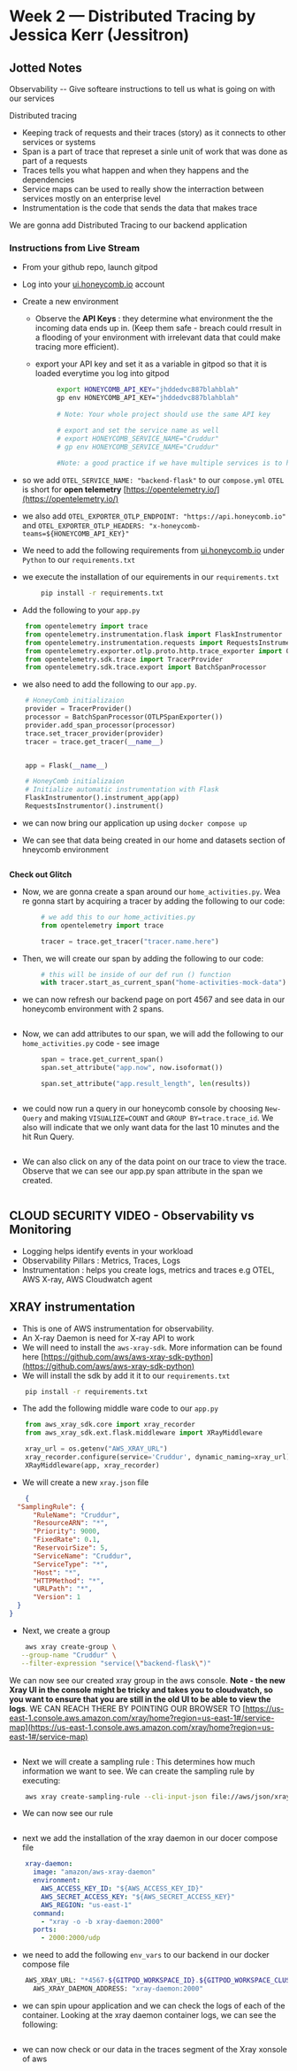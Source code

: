 # Week 2 — Distributed Tracing by Jessica Kerr (Jessitron)

## Jotted Notes 
Observability -- 
    Give softeare instructions to tell us what is going on with our services
    
Distributed tracing 
- Keeping track of requests and their traces (story) as it connects to other services or systems
- Span is a part of trace that represet a sinle unit of work that was done as part of a requests
- Traces tells you what happen and when they happens and the dependencies
- Service maps can be used to really show the interraction between services mostly on an enterprise level
- Instrumentation is the code that sends the data that makes trace
    

We are gonna add Distributed Tracing to our backend application


### Instructions from Live Stream
- From your github repo, launch gitpod

- Log into your [ui.honeycomb.io](ui.honeycomb.io) account

- Create a new environment 
    - Observe the **API Keys** : they determine what environment the the incoming data ends up in. (Keep them safe - breach could rresult in a flooding of your environment with irrelevant data that could make tracing more efficient).
    
    - export your API key and set it as a variable in gitpod so that it is loaded everytime you log into gitpod
    
```sh
            export HONEYCOMB_API_KEY="jhddedvc887blahblah"
            gp env HONEYCOMB_API_KEY="jhddedvc887blahblah"
            
            # Note: Your whole project should use the same API key
```
    
    

```sh
            # export and set the service name as well
            # export HONEYCOMB_SERVICE_NAME="Cruddur"
            # gp env HONEYCOMB_SERVICE_NAME="Cruddur"
            
            #Note: a good practice if we have multiple services is to hardcode our `HONEYCOMB_SERVICE_NAME` in dockercompse file as we do not want the service name to be consistent accross multiple services. 
```
    
- so we add `OTEL_SERVICE_NAME: "backend-flask"` to our `compose.yml`
    `OTEL` is short for **open telemetry** [https://opentelemetry.io/](https://opentelemetry.io/)
- we also add `OTEL_EXPORTER_OTLP_ENDPOINT: "https://api.honeycomb.io"` and `OTEL_EXPORTER_OTLP_HEADERS: "x-honeycomb-teams=${HONEYCOMB_API_KEY}"`

- We need to add the following requirements from [ui.honeycomb.io](ui.honeycomb.io) under `Python` to our `requirements.txt`

- we execute the installation of our equirements in our `requirements.txt`
```sh
        pip install -r requirements.txt
```

- Add the following to your `app.py`
```python
    from opentelemetry import trace
    from opentelemetry.instrumentation.flask import FlaskInstrumentor
    from opentelemetry.instrumentation.requests import RequestsInstrumentor
    from opentelemetry.exporter.otlp.proto.http.trace_exporter import OTLPSpanExporter
    from opentelemetry.sdk.trace import TracerProvider
    from opentelemetry.sdk.trace.export import BatchSpanProcessor
```

- we also need to add the following to our `app.py`. 
    
```python
    # HoneyComb initializaion
    provider = TracerProvider()
    processor = BatchSpanProcessor(OTLPSpanExporter())
    provider.add_span_processor(processor)
    trace.set_tracer_provider(provider)
    tracer = trace.get_tracer(__name__)


    app = Flask(__name__)

    # HoneyComb initializaion
    # Initialize automatic instrumentation with Flask
    FlaskInstrumentor().instrument_app(app)
    RequestsInstrumentor().instrument()
```
    
    
- we can now bring our application up using `docker compose up`

- We can see that data being created in our home and datasets section of hneycomb environment 

![]()


**Check out Glitch**

- Now, we are gonna create a span around our `home_activities.py`. Wea re gonna start by acquiring a tracer by adding the following to our code:

```python
        # we add this to our home_activities.py
        from opentelemetry import trace

        tracer = trace.get_tracer("tracer.name.here")

```
- Then, we will create our span by adding the following to our code:

```python
        # this will be inside of our def run () function
        with tracer.start_as_current_span("home-activities-mock-data"):
```

- we can now refresh our backend page on port 4567 and see data in our honeycomb environment with 2 spans.

![]()

- Now, we can add attributes to our span, we will add the following to our `home_activities.py` code - see image 

```python
        span = trace.get_current_span()
        span.set_attribute("app.now", now.isoformat())     

        span.set_attribute("app.result_length", len(results))
```
![]()


- we could now run a query in our honeycomb console by choosing `New-Query` and making `VISUALIZE=COUNT` and `GROUP BY=trace.trace_id`. We also will indicate that we only want data for the last 10 minutes and the hit Run Query.

![]()

- We can also click on any of the data point on our trace to view the trace. Observe that we can see our app.py span attribute in the span we created.

![]()



## CLOUD SECURITY VIDEO - Observability vs Monitoring
- Logging helps identify events in your workload
- Observability Pillars : Metrics, Traces, Logs
- Instrumentation : helps you create logs, metrics and traces e.g OTEL, AWS X-ray, AWS Cloudwatch agent


## XRAY instrumentation
- This is one of AWS instrumentation for observability. 
- An X-ray Daemon is need for X-ray API to work 
- We will need to install the `aws-xray-sdk`. More information can be found here [https://github.com/aws/aws-xray-sdk-python](https://github.com/aws/aws-xray-sdk-python)
- We will install the sdk by add it it to our `requirements.txt`

```sh
    pip install -r requirements.txt 
```

- The add the following middle ware code to our `app.py`

```python
    from aws_xray_sdk.core import xray_recorder
    from aws_xray_sdk.ext.flask.middleware import XRayMiddleware

    xray_url = os.getenv("AWS_XRAY_URL")
    xray_recorder.configure(service='Cruddur', dynamic_naming=xray_url)
    XRayMiddleware(app, xray_recorder)
```

- We will create a new `xray.json` file
```json
    {
  "SamplingRule": {
      "RuleName": "Cruddur",
      "ResourceARN": "*",
      "Priority": 9000,
      "FixedRate": 0.1,
      "ReservoirSize": 5,
      "ServiceName": "Cruddur",
      "ServiceType": "*",
      "Host": "*",
      "HTTPMethod": "*",
      "URLPath": "*",
      "Version": 1
  }
}
```

- Next, we create a group 
```sh
    aws xray create-group \
   --group-name "Cruddur" \
   --filter-expression "service(\"backend-flask\")"
```
We can now see our created xray group in the aws console. **Note - the new Xray UI in the console might be tricky and takes you to cloudwatch, so you want to ensure that you are still in the old UI to be able to view the logs**. WE CAN REACH THERE BY POINTING OUR BROWSER TO [https://us-east-1.console.aws.amazon.com/xray/home?region=us-east-1#/service-map](https://us-east-1.console.aws.amazon.com/xray/home?region=us-east-1#/service-map)

![]()

- Next we will create a sampling rule : This determines how much information we want to see. We can create the sampling rule by executing:
```sh
    aws xray create-sampling-rule --cli-input-json file://aws/json/xray.json
```
- We can now see our rule

![]()


- next we add the installation of the xray daemon in our docer compose file
```yml
    xray-daemon:
      image: "amazon/aws-xray-daemon"
      environment:
        AWS_ACCESS_KEY_ID: "${AWS_ACCESS_KEY_ID}"
        AWS_SECRET_ACCESS_KEY: "${AWS_SECRET_ACCESS_KEY}"
        AWS_REGION: "us-east-1"
      command:
        - "xray -o -b xray-daemon:2000"
      ports:
        - 2000:2000/udp

```
- we need to add the following `env_vars` to our backend in our docker compose file

```sh
    AWS_XRAY_URL: "*4567-${GITPOD_WORKSPACE_ID}.${GITPOD_WORKSPACE_CLUSTER_HOST}*"
      AWS_XRAY_DAEMON_ADDRESS: "xray-daemon:2000"
```

- we can spin upour application and we can check the logs of each of the container. Looking at the xray daemon container logs, we can see the following:

![]()

- we can now check or our data in the traces segment of the Xray xonsole of aws

![]()




    
    
    
    
    
    
    
    



